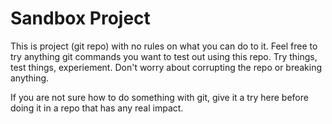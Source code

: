 # Sandbox Project

This is project (git repo) with no rules on what you can do to it. Feel free to
try anything git commands you want to test out using this repo. Try things, test
things, experiement. Don't worry about corrupting the repo or breaking anything.

If you are not sure how to do something with git, give it a try here before
doing it in a repo that has any real impact.
